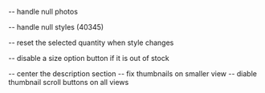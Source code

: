 -- handle null photos

-- handle null styles (40345)

-- reset the selected quantity when style changes

-- disable a size option button if it is out of stock



-- center the description section
-- fix thumbnails on smaller view
-- diable thumbnail scroll buttons on all views